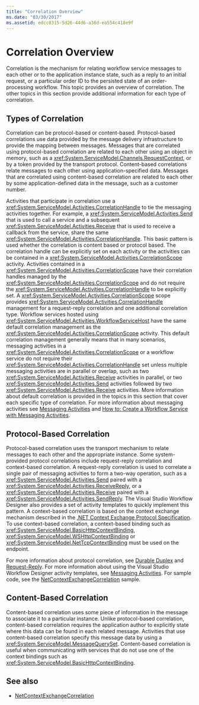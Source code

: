 ```yaml
---
title: "Correlation Overview"
ms.date: "03/30/2017"
ms.assetid: edcc0315-5d26-44d6-a36d-ea554c418e9f
---
```

# Correlation Overview
Correlation is the mechanism for relating workflow service messages to each other or to the application instance state, such as a reply to an initial request, or a particular order ID to the persisted state of an order-processing workflow. This topic provides an overview of correlation. The other topics in this section provide additional information for each type of correlation.  
  
## Types of Correlation  
 Correlation can be protocol-based or content-based. Protocol-based correlations use data provided by the message delivery infrastructure to provide the mapping between messages. Messages that are correlated using protocol-based correlation are related to each other using an object in memory, such as a <xref:System.ServiceModel.Channels.RequestContext>, or by a token provided by the transport protocol. Content-based correlations relate messages to each other using application-specified data. Messages that are correlated using content-based correlation are related to each other by some application-defined data in the message, such as a customer number.  
  
 Activities that participate in correlation use a <xref:System.ServiceModel.Activities.CorrelationHandle> to tie the messaging activities together. For example, a <xref:System.ServiceModel.Activities.Send> that is used to call a service and a subsequent <xref:System.ServiceModel.Activities.Receive> that is used to receive a callback from the service, share the same <xref:System.ServiceModel.Activities.CorrelationHandle>. This basic pattern is used whether the correlation is content based or protocol based. The correlation handle can be explicitly set on each activity or the activities can be contained in a <xref:System.ServiceModel.Activities.CorrelationScope> activity. Activities contained in a <xref:System.ServiceModel.Activities.CorrelationScope> have their correlation handles managed by the <xref:System.ServiceModel.Activities.CorrelationScope> and do not require the <xref:System.ServiceModel.Activities.CorrelationHandle> to be explicitly set. A <xref:System.ServiceModel.Activities.CorrelationScope> scope provides <xref:System.ServiceModel.Activities.CorrelationHandle> management for a request-reply correlation and one additional correlation type. Workflow services hosted using <xref:System.ServiceModel.Activities.WorkflowServiceHost> have the same default correlation management as the <xref:System.ServiceModel.Activities.CorrelationScope> activity. This default correlation management generally means that in many scenarios, messaging activities in a <xref:System.ServiceModel.Activities.CorrelationScope> or a workflow service do not require their <xref:System.ServiceModel.Activities.CorrelationHandle> set unless multiple messaging activities are in parallel or overlap, such as two <xref:System.ServiceModel.Activities.Receive> activities in parallel, or two <xref:System.ServiceModel.Activities.Send> activities followed by two <xref:System.ServiceModel.Activities.Receive> activities. More information about default correlation is provided in the topics in this section that cover each specific type of correlation. For more information about messaging activities see [Messaging Activities](../../../../docs/framework/wcf/feature-details/messaging-activities.md) and [How to: Create a Workflow Service with Messaging Activities](../../../../docs/framework/wcf/feature-details/how-to-create-a-workflow-service-with-messaging-activities.md).  
  
## Protocol-Based Correlation

Protocol-based correlation uses the transport mechanism to relate messages to each other and the appropriate instance. Some system-provided protocol correlations include request-reply correlation and context-based correlation. A request-reply correlation is used to correlate a single pair of messaging activities to form a two-way operation, such as a <xref:System.ServiceModel.Activities.Send> paired with a <xref:System.ServiceModel.Activities.ReceiveReply>, or a <xref:System.ServiceModel.Activities.Receive> paired with a <xref:System.ServiceModel.Activities.SendReply>. The Visual Studio Workflow Designer also provides a set of activity templates to quickly implement this pattern. A context-based correlation is based on the context exchange mechanism described in the [.NET Context Exchange Protocol Specification](https://go.microsoft.com/fwlink/?LinkID=166059). To use context-based correlation, a context-based binding such as <xref:System.ServiceModel.BasicHttpContextBinding>, <xref:System.ServiceModel.WSHttpContextBinding> or <xref:System.ServiceModel.NetTcpContextBinding> must be used on the endpoint.  
  
For more information about protocol correlation, see [Durable Duplex](../../../../docs/framework/wcf/feature-details/durable-duplex-correlation.md) and [Request-Reply](../../../../docs/framework/wcf/feature-details/request-reply-correlation.md). For more information about using the Visual Studio Workflow Designer activity templates, see [Messaging Activities](../../../../docs/framework/wcf/feature-details/messaging-activities.md). For sample code, see the [NetContextExchangeCorrelation](https://docs.microsoft.com/previous-versions/dotnet/netframework-4.0/ee662963%28v%3dvs.100%29) sample.  
  
## Content-Based Correlation

Content-based correlation uses some piece of information in the message to associate it to a particular instance. Unlike protocol-based correlation, content-based correlation requires the application author to explicitly state where this data can be found in each related message. Activities that use content-based correlation specify this message data by using a <xref:System.ServiceModel.MessageQuerySet>. Content-based correlation is useful when communicating with services that do not use one of the context bindings such as <xref:System.ServiceModel.BasicHttpContextBinding>.
  
## See also

- [NetContextExchangeCorrelation](https://docs.microsoft.com/previous-versions/dotnet/netframework-4.0/ee662963%28v%3dvs.100%29)
